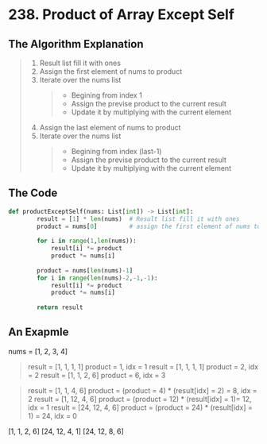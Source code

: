 #  238. Product of Array Except Self
## The Algorithm Explanation
> 1. Result list fill it with ones
> 2. Assign the first element of nums to product
> 3. Iterate over the nums list
>       > - Begining from index 1
>       > - Assign the previse product to the current result
>       > - Update it by multiplying with the current element
> 4. Assign the last element of nums to product
> 5. Iterate over the nums list
>       > - Begining from index (last-1)
>       > - Assign the previse product to the current result
>       > - Update it by multiplying with the current element


## The Code

```Python
def productExceptSelf(nums: List[int]) -> List[int]:
        result = [1] * len(nums)  # Result list fill it with ones
        product = nums[0]         # assign the first element of nums to product
        
        for i in range(1,len(nums)):
            result[i] *= product
            product *= nums[i]
            
        product = nums[len(nums)-1]
        for i in range(len(nums)-2,-1,-1):
            result[i] *= product
            product *= nums[i]
            
        return result
```
## An Exapmle


nums =  [1, 2, 3, 4]

  > result = [1, 1, 1, 1] product = 1, idx = 1
  > result = [1, 1, 1, 1] product = 2, idx = 2
  > result = [1, 1, 2, 6] product = 6, idx = 3

   
  > result = [1, 1, 4, 6] product = (product = 4) * (result[idx] = 2) = 8, idx = 2
  > result = [1, 12, 4, 6] product = (product = 12) * (result[idx] = 1)= 12, idx = 1
  > result = [24, 12, 4, 6] product = (product = 24) * (result[idx] = 1) = 24, idx = 0


  [1, 1, 2, 6]
  [24, 12, 4, 1]
  [24, 12, 8, 6]
